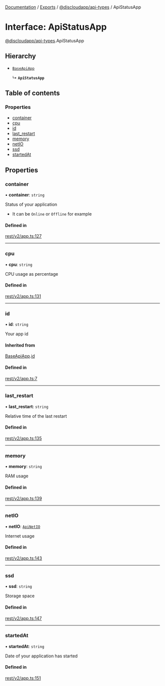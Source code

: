 [Documentation](../README.md) / [Exports](../modules.md) / [@discloudapp/api-types](../modules/discloudapp_api_types.md) / ApiStatusApp

# Interface: ApiStatusApp

[@discloudapp/api-types](../modules/discloudapp_api_types.md).ApiStatusApp

## Hierarchy

- [`BaseApiApp`](discloudapp_api_types.BaseApiApp.md)

  ↳ **`ApiStatusApp`**

## Table of contents

### Properties

- [container](discloudapp_api_types.ApiStatusApp.md#container)
- [cpu](discloudapp_api_types.ApiStatusApp.md#cpu)
- [id](discloudapp_api_types.ApiStatusApp.md#id)
- [last\_restart](discloudapp_api_types.ApiStatusApp.md#last_restart)
- [memory](discloudapp_api_types.ApiStatusApp.md#memory)
- [netIO](discloudapp_api_types.ApiStatusApp.md#netio)
- [ssd](discloudapp_api_types.ApiStatusApp.md#ssd)
- [startedAt](discloudapp_api_types.ApiStatusApp.md#startedat)

## Properties

### container

• **container**: `string`

Status of your application
- It can be `Online` or `Offline` for example

#### Defined in

[rest/v2/app.ts:127](https://github.com/discloud/discloud.app/blob/ee3bbd2/packages/api-types/rest/v2/app.ts#L127)

___

### cpu

• **cpu**: `string`

CPU usage as percentage

#### Defined in

[rest/v2/app.ts:131](https://github.com/discloud/discloud.app/blob/ee3bbd2/packages/api-types/rest/v2/app.ts#L131)

___

### id

• **id**: `string`

Your app id

#### Inherited from

[BaseApiApp](discloudapp_api_types.BaseApiApp.md).[id](discloudapp_api_types.BaseApiApp.md#id)

#### Defined in

[rest/v2/app.ts:7](https://github.com/discloud/discloud.app/blob/ee3bbd2/packages/api-types/rest/v2/app.ts#L7)

___

### last\_restart

• **last\_restart**: `string`

Relative time of the last restart

#### Defined in

[rest/v2/app.ts:135](https://github.com/discloud/discloud.app/blob/ee3bbd2/packages/api-types/rest/v2/app.ts#L135)

___

### memory

• **memory**: `string`

RAM usage

#### Defined in

[rest/v2/app.ts:139](https://github.com/discloud/discloud.app/blob/ee3bbd2/packages/api-types/rest/v2/app.ts#L139)

___

### netIO

• **netIO**: [`ApiNetIO`](discloudapp_api_types.ApiNetIO.md)

Internet usage

#### Defined in

[rest/v2/app.ts:143](https://github.com/discloud/discloud.app/blob/ee3bbd2/packages/api-types/rest/v2/app.ts#L143)

___

### ssd

• **ssd**: `string`

Storage space

#### Defined in

[rest/v2/app.ts:147](https://github.com/discloud/discloud.app/blob/ee3bbd2/packages/api-types/rest/v2/app.ts#L147)

___

### startedAt

• **startedAt**: `string`

Date of your application has started

#### Defined in

[rest/v2/app.ts:151](https://github.com/discloud/discloud.app/blob/ee3bbd2/packages/api-types/rest/v2/app.ts#L151)
